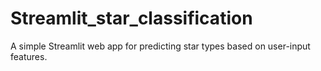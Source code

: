 # Streamlit_star_classification
A simple Streamlit web app for predicting star types based on user-input features.

